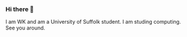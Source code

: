 ### Hi there 👋

I am WK and am a University of Suffolk student. I am studing computing. See you around.
